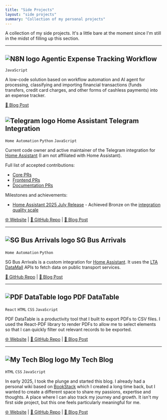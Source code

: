```yaml
---
title: "Side Projects"
layout: "side projects"
summary: "Collection of my personal projects"
---
```

A collection of my side projects.
It's a little bare at the moment since I'm still in the midst of filling up this section.

---

## <img src="n8n-icon.png" alt="N8N logo" class="side-projects-icon" /> Agentic Expense Tracking Workflow

<code>JavaScript</code>

A low-code solution based on workflow automation and AI agent for processing, classifying and importing financial transactions (funds transfers, credit card charges, and other forms of cashless payments) into an expense tracker.

[📖 Blog Post](/posts/2025/07/open-source-journey/)

## <img src="telegram-icon.png" alt="Telegram logo" class="side-projects-icon" /> Home Assistant Telegram Integration

<code>Home Automation</code> <code>Python</code> <code>JavaScript</code>

Current code owner and active maintainer of the Telegram integration for [Home Assistant](https://www.home-assistant.io/) (I am not affiliated with Home Assistant).

Full list of accepted contributions:
- [Core PRs](https://github.com/home-assistant/core/pulls?q=+is%3Apr+author%3Ahanwg+is%3Amerged)
- [Frontend PRs](https://github.com/home-assistant/frontend/pulls?q=+is%3Apr+author%3Ahanwg+is%3Amerged)
- [Documentation PRs](https://github.com/home-assistant/home-assistant.io/pulls?q=+is%3Apr+author%3Ahanwg+is%3Amerged)

Milestones and achievements:
- [Home Assistant 2025 July Release](https://www.home-assistant.io/blog/2025/07/02/release-20257/#integration-quality-scale-achievements) - Achieved Bronze on the [integration quality scale](https://www.home-assistant.io/docs/quality_scale/)

[🌐 Website](https://www.home-assistant.io/integrations/telegram_bot/) | [📄 GitHub Repo](https://github.com/hanwg/core) | [📖 Blog Post](/posts/2025/07/open-source-journey/)

---

## <img src="sg-bus-arrivals-icon.png" alt="SG Bus Arrivals logo" class="side-projects-icon" /> SG Bus Arrivals

<code>Home Automation</code> <code>Python</code>

SG Bus Arrivals is a custom integration for [Home Assistant](https://www.home-assistant.io/).
It uses the [LTA DataMall](https://datamall.lta.gov.sg/content/datamall/en.html) APIs to fetch data on public transport services. 

[📄 GitHub Repo](https://github.com/hanwg/sg-bus-arrivals) | [📖 Blog Post](/posts/2025/05/sg-bus-arrivals/sg-bus-arrivals/)

---

## <img src="pdf-datatable-icon.png" alt="PDF DataTable logo" class="side-projects-icon" /> PDF DataTable

<code>React</code> <code>HTML</code> <code>CSS</code> <code>JavaScript</code>

PDF DataTable is a productivity tool that I built to export PDFs to CSV files.
I used the React-PDF library to render PDFs to allow me to select elements so that I can quickly filter out relevant records to be exported. 

[🌐 Website](https://pdf-datatable.hanwg.top) | [📄 GitHub Repo](https://github.com/hanwg/pdf-datatable) | [📖 Blog Post](/posts/2025/04/pdf-datatable/) 

---

## <img src="blog-icon.png" alt="My Tech Blog logo" class="side-projects-icon" /> My Tech Blog

<code>HTML</code> <code>CSS</code> <code>JavaScript</code>

In early 2025, I took the plunge and started this blog.
I already had a personal wiki based on [BookStack](https://www.bookstackapp.com/) which I created a long time back, but I wanted to create a different space to share my passions, expertise and thoughts.
A place where I can also track my journey and growth.
It isn't my first side project, but this one feels particularly meaningful for me.

[🌐 Website](/) | [📄 GitHub Repo](https://github.com/hanwg/blog) | [📖 Blog Post](/posts/2025/03/new-website/)
